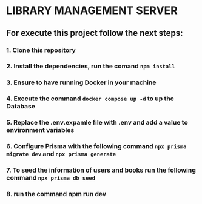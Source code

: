 # LIBRARY MANAGEMENT SERVER

## For execute this project follow the next steps:

### 1. Clone this repository

### 2. Install the dependencies, run the comand `npm install`

### 3. Ensure to have running Docker in your machine

### 4. Execute the command `docker compose up -d` to up the Database

### 5. Replace the .env.expamle file with .env and add a value to environment variables

### 6. Configure Prisma with the following command `npx prisma migrate dev` and `npx prisma generate`

### 7. To seed the information of users and books run the following command `npx prisma db seed`

### 8. run the command npm run dev
